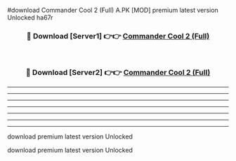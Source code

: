 #download Commander Cool 2 (Full) A.PK [MOD] premium latest version Unlocked ha67r 



<div align="center">
<h3>🔴 Download [Server1] 👉👉 <a href="https://download1apk.web.app/">Commander Cool 2 (Full)</a></h3><br>

<h3>🔴 Download [Server2] 👉👉 <a href="https://download1apk.web.app/">Commander Cool 2 (Full)</a></h3>
</div>





----------------------------------------------------------

----------------------------------------------------------

----------------------------------------------------------

----------------------------------------------------------

----------------------------------------------------------

----------------------------------------------------------

----------------------------------------------------------

download premium latest version Unlocked

download premium latest version Unlocked
